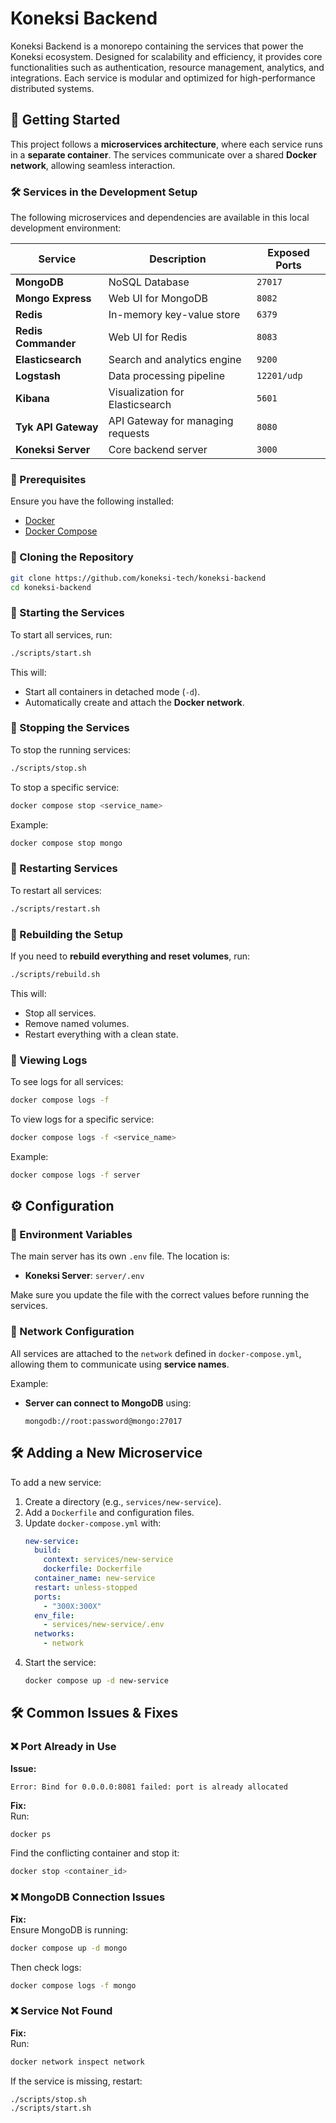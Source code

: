 # Koneksi Backend
Koneksi Backend is a monorepo containing the services that power the Koneksi ecosystem. Designed for scalability and efficiency, it provides core functionalities such as authentication, resource management, analytics, and integrations. Each service is modular and optimized for high-performance distributed systems.

## 🚀 **Getting Started**

This project follows a **microservices architecture**, where each service runs in a **separate container**. The services communicate over a shared **Docker network**, allowing seamless interaction.

### **🛠 Services in the Development Setup**
The following microservices and dependencies are available in this local development environment:

| Service             | Description                              | Exposed Ports                           |
|---------------------|------------------------------------------|-----------------------------------------|
| **MongoDB**         | NoSQL Database                           | `27017`                                 |
| **Mongo Express**   | Web UI for MongoDB                       | `8082`                                  |
| **Redis**           | In-memory key-value store                | `6379`                                  |
| **Redis Commander** | Web UI for Redis                         | `8083`                                  |
| **Elasticsearch**   | Search and analytics engine              | `9200`                                  |
| **Logstash**        | Data processing pipeline                 | `12201/udp`                             |
| **Kibana**          | Visualization for Elasticsearch          | `5601`                                  |
| **Tyk API Gateway** | API Gateway for managing requests        | `8080`                                  |
| **Koneksi Server**  | Core backend server                      | `3000`                                  |

### **📌 Prerequisites**
Ensure you have the following installed:
- [Docker](https://docs.docker.com/get-docker/)
- [Docker Compose](https://docs.docker.com/compose/install/)

### **🔹 Cloning the Repository**
```sh
git clone https://github.com/koneksi-tech/koneksi-backend
cd koneksi-backend
```

### **🔹 Starting the Services**
To start all services, run:
```sh
./scripts/start.sh
```
This will:
- Start all containers in detached mode (`-d`).
- Automatically create and attach the **Docker network**.

### **🔹 Stopping the Services**
To stop the running services:
```sh
./scripts/stop.sh
```

To stop a specific service:
```sh
docker compose stop <service_name>
```
Example:
```sh
docker compose stop mongo
```

### **🔹 Restarting Services**
To restart all services:
```sh
./scripts/restart.sh
```

### **🔹 Rebuilding the Setup**
If you need to **rebuild everything and reset volumes**, run:
```sh
./scripts/rebuild.sh
```
This will:
- Stop all services.
- Remove named volumes.
- Restart everything with a clean state.

### **🔹 Viewing Logs**
To see logs for all services:
```sh
docker compose logs -f
```

To view logs for a specific service:
```sh
docker compose logs -f <service_name>
```
Example:
```sh
docker compose logs -f server
```

## ⚙ **Configuration**

### **🔹 Environment Variables**
The main server has its own `.env` file. The location is:

- **Koneksi Server**: `server/.env`

Make sure you update the file with the correct values before running the services.

### **🔹 Network Configuration**
All services are attached to the `network` defined in `docker-compose.yml`, allowing them to communicate using **service names**.

Example:
- **Server can connect to MongoDB** using:  
  ```
  mongodb://root:password@mongo:27017
  ```

## 🛠 **Adding a New Microservice**
To add a new service:
1. Create a directory (e.g., `services/new-service`).
2. Add a `Dockerfile` and configuration files.
3. Update `docker-compose.yml` with:
   ```yaml
   new-service:
     build:
       context: services/new-service
       dockerfile: Dockerfile
     container_name: new-service
     restart: unless-stopped
     ports:
       - "300X:300X"
     env_file:
       - services/new-service/.env
     networks:
       - network
   ```
4. Start the service:
   ```sh
   docker compose up -d new-service
   ```

## 🛠 **Common Issues & Fixes**

### **❌ Port Already in Use**
**Issue:**  
```
Error: Bind for 0.0.0.0:8081 failed: port is already allocated
```
**Fix:**  
Run:
```sh
docker ps
```
Find the conflicting container and stop it:
```sh
docker stop <container_id>
```

### **❌ MongoDB Connection Issues**
**Fix:**  
Ensure MongoDB is running:
```sh
docker compose up -d mongo
```
Then check logs:
```sh
docker compose logs -f mongo
```

### **❌ Service Not Found**
**Fix:**  
Run:
```sh
docker network inspect network
```
If the service is missing, restart:
```sh
./scripts/stop.sh
./scripts/start.sh
```

